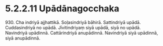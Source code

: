 

# 5.2.2.11 Upādānagocchaka





930\. Cha indriyā ajjhattikā. Soḷasindriyā bāhirā. Sattindriyā upādā. Cuddasindriyā no upādā. Jīvitindriyaṃ siyā upādā, siyā no upādā. Navindriyā upādinnā. Cattārindriyā anupādinnā. Navindriyā siyā upādinnā, siyā anupādinnā.



